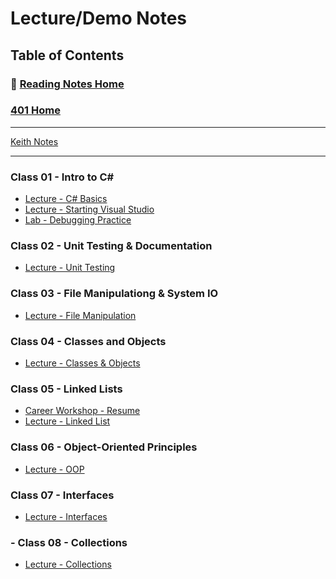 # Lecture/Demo Notes

## Table of Contents

### 🏡 [Reading Notes Home](https://mistidinzy.github.io/ReadingNotes/)

### [401 Home](https://mistidinzy.github.io/ReadingNotes/401/401home.html)

_____

[Keith Notes](/401/knotes-README.md)

_____

### Class 01 - Intro to C\#

* [Lecture - C# Basics](01-cSharpBasics.md)
* [Lecture - Starting Visual Studio](1a-startingVS.md)
* [Lab - Debugging Practice](01b-debuggingPractice.md)

### Class 02 - Unit Testing & Documentation

* [Lecture - Unit Testing](02-unitTesting.md)
<!-- * [Lab & Code Challenge](02a-labAndChallenge.md) -->

### Class 03 - File Manipulationg & System IO

* [Lecture - File Manipulation](03-systemIO.md)

### Class 04 - Classes and Objects

* [Lecture - Classes & Objects](04-classesObjects.md)
<!-- * [Lab & Challenges](04-Other.md) -->

### Class 05 - Linked Lists

* [Career Workshop - Resume](career/01-resume.md)
* [Lecture - Linked List](05-linkedlists.md)

### Class 06 - Object-Oriented Principles

* [Lecture - OOP](06-oop.md)

### Class 07 - Interfaces

* [Lecture - Interfaces](07-interfaces.md)

### - Class 08 - Collections

* [Lecture - Collections](08-collections.md)
